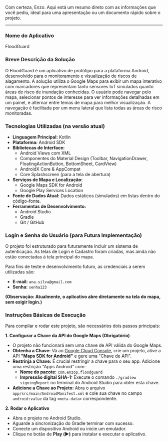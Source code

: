 Com certeza, Enzo. Aqui está um resumo direto com as informações que você pediu, ideal para uma apresentação ou um documento rápido sobre o projeto.

---

### **Nome do Aplicativo**
FloodGuard

### **Breve Descrição da Solução**
O FloodGuard é um aplicativo de protótipo para a plataforma Android, desenvolvido para o monitoramento e visualização de riscos de alagamento. A solução utiliza o Google Maps para exibir um mapa interativo com marcadores que representam tanto sensores IoT simulados quanto áreas de risco de inundação conhecidas. O usuário pode navegar pelo mapa, selecionar pontos de interesse para ver informações detalhadas em um painel, e alternar entre temas de mapa para melhor visualização. A navegação é facilitada por um menu lateral que lista todas as áreas de risco monitoradas.

### **Tecnologias Utilizadas (na versão atual)**

* **Linguagem Principal:** Kotlin
* **Plataforma:** Android SDK
* **Bibliotecas de Interface:**
    * Android Views com XML
    * Componentes do Material Design (Toolbar, NavigationDrawer, FloatingActionButton, BottomSheet, CardView)
    * AndroidX Core & AppCompat
    * Core Splashscreen (para a tela de abertura)
* **Serviços de Mapa e Localização:**
    * Google Maps SDK for Android
    * Google Play Services Location
* **Fonte de Dados Atual:** Dados estáticos (simulados) em listas dentro do código-fonte.
* **Ferramentas de Desenvolvimento:**
    * Android Studio
    * Gradle
    * Git / GitHub

### **Login e Senha do Usuário (para Futura Implementação)**

O projeto foi estruturado para futuramente incluir um sistema de autenticação. As telas de Login e Cadastro foram criadas, mas ainda não estão conectadas à tela principal do mapa.

Para fins de teste e desenvolvimento futuro, as credenciais a serem utilizadas são:

* **E-mail:** `ana.silva@gmail.com`
* **Senha:** `senha123`

**(Observação: Atualmente, o aplicativo abre diretamente na tela do mapa, sem exigir login.)**

### **Instruções Básicas de Execução**

Para compilar e rodar este projeto, são necessários dois passos principais:

**1. Configurar a Chave da API do Google Maps (Obrigatório)**
   * O projeto não funcionará sem uma chave de API válida do Google Maps.
   * **Obtenha a Chave:** Vá ao [Google Cloud Console](https://console.cloud.google.com/), crie um projeto, ative a API **"Maps SDK for Android"** e gere uma "Chave de API".
   * **Restrinja a Chave:** É crucial restringir a chave para o seu app. Adicione uma restrição "Apps Android" com:
      * **Nome do pacote:** `com.enzop.floodguard`
      * **Impressão digital SHA-1:** Execute o comando `./gradlew signingReport` no terminal do Android Studio para obter esta chave.
   * **Adicione a Chave ao Projeto:** Abra o arquivo `app/src/main/AndroidManifest.xml` e cole sua chave no campo `android:value` da tag `<meta-data>` correspondente.

**2. Rodar o Aplicativo**
   * Abra o projeto no Android Studio.
   * Aguarde a sincronização do Gradle terminar com sucesso.
   * Conecte um dispositivo Android ou inicie um emulador.
   * Clique no botão de **Play (▶️)** para instalar e executar o aplicativo.
